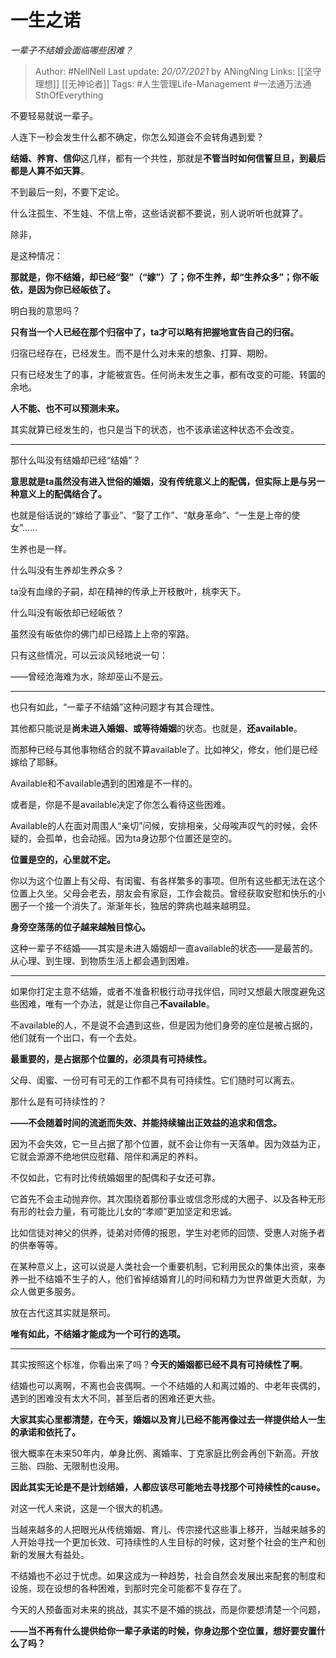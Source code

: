 # 一生之诺
*一辈子不结婚会面临哪些困难？*

> Author: #NellNell 
Last update: *20/07/2021* by ANingNing
Links: [[坚守理想]] [[无神论者]]
Tags: #人生管理Life-Management #一法通万法通SthOfEverything 
  

不要轻易就说一辈子。

人连下一秒会发生什么都不确定，你怎么知道会不会转角遇到爱？

**结婚、养育、信仰**这几样，都有一个共性，那就是**不管当时如何信誓旦旦，到最后都是人算不如天算**。

不到最后一刻，不要下定论。

什么注孤生、不生娃、不信上帝，这些话说都不要说，别人说听听也就算了。

除非，

是这种情况：

**那就是，你不结婚，却已经“娶”（“嫁”）了；你不生养，却“生养众多”；你不皈依，是因为你已经皈依了。**

明白我的意思吗？

**只有当一个人已经在那个归宿中了，ta才可以略有把握地宣告自己的归宿。**

归宿已经存在，已经发生。而不是什么对未来的想象、打算、期盼。

只有已经发生了的事，才能被宣告。任何尚未发生之事，都有改变的可能、转圜的余地。

**人不能、也不可以预测未来。**

其实就算已经发生的，也只是当下的状态，也不该承诺这种状态不会改变。

---

那什么叫没有结婚却已经“结婚”？

**意思就是ta虽然没有进入世俗的婚姻，没有传统意义上的配偶，但实际上是与另一种意义上的配偶结合了。**

也就是俗话说的“嫁给了事业”、“娶了工作”、“献身革命”、“一生是上帝的使女”……

生养也是一样。

什么叫没有生养却生养众多？

ta没有血缘的子嗣，却在精神的传承上开枝散叶，桃李天下。

什么叫没有皈依却已经皈依？

虽然没有皈依你的佛门却已经踏上上帝的窄路。

只有这些情况，可以云淡风轻地说一句：

——曾经沧海难为水，除却巫山不是云。

---

也只有如此，“一辈子不结婚”这种问题才有其合理性。

其他都只能说是**尚未进入婚姻、或等待婚姻**的状态。也就是，**还available**。

而那种已经与其他事物结合的就不算available了。比如神父，修女，他们是已经嫁给了耶稣。

Available和不available遇到的困难是不一样的。

或者是，你是不是available决定了你怎么看待这些困难。

Available的人在面对周围人“亲切”问候，安排相亲，父母唉声叹气的时候，会怀疑的，会孤单，也会动摇。因为ta身边那个位置还是空的。

**位置是空的，心里就不定。**

你以为这个位置上有父母、有闺蜜、有各样繁多的事项。但所有这些都无法在这个位置上久坐。父母会老去，朋友会有家庭，工作会裁员。曾经获取安慰和快乐的小圈子一个接一个消失了。渐渐年长，独居的弊病也越来越明显。

**身旁空荡荡的位子越来越触目惊心。**

这种一辈子不结婚——其实是未进入婚姻却一直available的状态——是最苦的。从心理、到生理、到物质生活上都会遇到困难。

---

如果你打定主意不结婚，或者不准备积极行动寻找伴侣，同时又想最大限度避免这些困难，唯有一个办法，就是让你自己**不available**。

不available的人，不是说不会遇到这些，但是因为他们身旁的座位是被占据的，他们就有一个出口，有一个去处。

**最重要的，是占据那个位置的，必须具有可持续性。**

父母、闺蜜、一份可有可无的工作都不具有可持续性。它们随时可以离去。

那什么是有可持续性的？

**——不会随着时间的流逝而失效、并能持续输出正效益的追求和信念。**

因为不会失效，它一旦占据了那个位置，就不会让你有一天落单。因为效益为正，它就会源源不绝地供应慰藉、陪伴和满足的养料。

不仅如此，它有时比传统婚姻里的配偶和子女还可靠。

它首先不会主动抛弃你。其次围绕着那份事业或信念形成的大圈子、以及各种无形有形的社会力量，有可能比儿女的“孝顺”更加坚定和忠诚。

比如信徒对神父的供养，徒弟对师傅的报恩，学生对老师的回馈、受惠人对施予者的供奉等等。

在某种意义上，这可以说是人类社会一个重要机制，它利用民众的集体出资，来奉养一批不结婚不生子的人，他们省掉结婚育儿的时间和精力为世界做更大贡献，为众人做更多服务。

放在古代这其实就是祭司。

**唯有如此，不结婚才能成为一个可行的选项。**

---

其实按照这个标准，你看出来了吗？**今天的婚姻都已经不具有可持续性了啊**。

结婚也可以离啊，不离也会丧偶啊。一个不结婚的人和离过婚的、中老年丧偶的，遇到的困难没有太大不同，甚至后者的困难还更大些。

**大家其实心里都清楚，在今天，婚姻以及育儿已经不能再像过去一样提供给人一生的承诺和依托了。**

很大概率在未来50年内，单身比例、离婚率、丁克家庭比例会再创下新高。开放三胎、四胎、无限制也没用。

**因此其实无论是不是计划结婚，人都应该尽可能地去寻找那个可持续性的cause。**

对这一代人来说，这是一个很大的机遇。

当越来越多的人把眼光从传统婚姻、育儿、传宗接代这些事上移开，当越来越多的人开始寻找一个更加长效、可持续性的人生目标的时候，这对整个社会的生产和创新的发展大有益处。

不结婚也不必过于忧虑。如果这成为一种趋势，社会自然会发展出来配套的制度和设施，现在设想的各种困难，到那时完全可能都不复存在了。

今天的人预备面对未来的挑战，其实不是不婚的挑战，而是你要想清楚一个问题，

**——当不再有什么提供给你一辈子承诺的时候，你身边那个空位置，想好要安置什么了吗？**